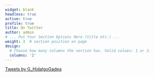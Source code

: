 ```yaml
---
widget: blank
headless: true
active: true
profile: true 
title: On Twitter
author: admin
# ... Put Your Section Options Here (title etc.) ...
weight: 3  # section position on page
design:
  # Choose how many columns the section has. Valid values: 1 or 2.
  columns: '2'
---
```


<a class="twitter-timeline" data-lang="en" data-width="100%" data-height="900" data-theme="dark" href="https://twitter.com/G_HidalgoGadea?ref_src=twsrc%5Etfw">Tweets by G_HidalgoGadea</a> <script async src="https://platform.twitter.com/widgets.js" charset="utf-8"></script>
